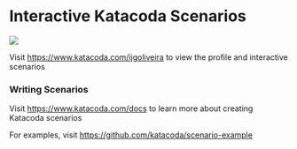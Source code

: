 # Interactive Katacoda Scenarios

[![](http://shields.katacoda.com/katacoda/ijgoliveira/count.svg)](https://www.katacoda.com/ijgoliveira "Get your profile on Katacoda.com")

Visit https://www.katacoda.com/ijgoliveira to view the profile and interactive scenarios

### Writing Scenarios
Visit https://www.katacoda.com/docs to learn more about creating Katacoda scenarios

For examples, visit https://github.com/katacoda/scenario-example
